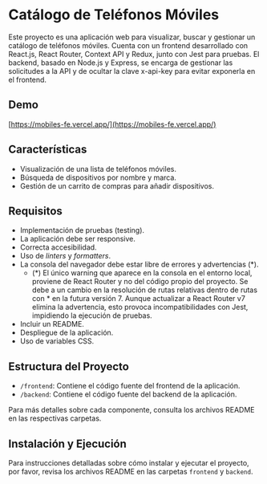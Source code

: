 # Catálogo de Teléfonos Móviles

Este proyecto es una aplicación web para visualizar, buscar y gestionar un catálogo de teléfonos móviles. Cuenta con un frontend desarrollado con React.js, React Router, Context API y Redux, junto con Jest para pruebas. El backend, basado en Node.js y Express, se encarga de gestionar las solicitudes a la API y de ocultar la clave x-api-key para evitar exponerla en el frontend.

## Demo

[https://mobiles-fe.vercel.app/](https://mobiles-fe.vercel.app/)

## Características

-  Visualización de una lista de teléfonos móviles.
-  Búsqueda de dispositivos por nombre y marca.
-  Gestión de un carrito de compras para añadir dispositivos.

## Requisitos

-  Implementación de pruebas (testing).
-  La aplicación debe ser responsive.
-  Correcta accesibilidad.
-  Uso de _linters_ y _formatters_.
-  La consola del navegador debe estar libre de errores y advertencias (\*).
   -  (\*) El único warning que aparece en la consola en el entorno local, proviene de React Router y no del código propio del proyecto. Se debe a un cambio en la resolución de rutas relativas dentro de rutas con \* en la futura versión 7. Aunque actualizar a React Router v7 elimina la advertencia, esto provoca incompatibilidades con Jest, impidiendo la ejecución de pruebas.
-  Incluir un README.
-  Despliegue de la aplicación.
-  Uso de variables CSS.

## Estructura del Proyecto

-  `/frontend`: Contiene el código fuente del frontend de la aplicación.
-  `/backend`: Contiene el código fuente del backend de la aplicación.

Para más detalles sobre cada componente, consulta los archivos README en las respectivas carpetas.

## Instalación y Ejecución

Para instrucciones detalladas sobre cómo instalar y ejecutar el proyecto, por favor, revisa los archivos README en las carpetas `frontend` y `backend`.
